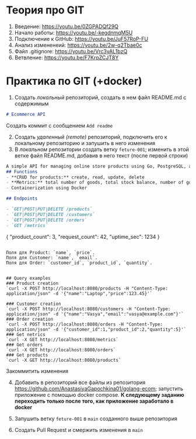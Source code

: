 # Теория про GIT
1) Введение: https://youtu.be/0ZGPADQf29Q
2) Начало работы: https://youtu.be/-kegdnmqM5U
3) Подключение к GitHub: https://youtu.be/JuF57RoP-FU
4) Анализ измененеий: https://youtu.be/2w-q2Tbae0c
5) Файл .gitignore: https://youtu.be/Vrc3yAL1bzQ
6) Ветвление: https://youtu.be/F7KrpZCJT8Y

# Практика по GIT (+docker)
1) Создать _локальный_ репозиторий, создать в нем файл README.md с содержимым
```markdown
# Ecommerce API

```
Создать коммит с сообщением `Add readme`

2) Создать _удаленный (remote)_ репозиторий, подключить его к локальному репозиторию и запушить в него изменения
3) В _локальном_ репозитории создать ветку `feture-001`; изменить в этой ветке файл README.md, добавив в него текст (после первой строки)
```markdown
A simple API for managing online store products using Go, PostgreSQL, and Docker.
## Functions
- **CRUD for products:** create, read, update, delete
- **Metrics:** total number of goods, total stock balance, number of goods by category
- Containerization using Docker

## Endpoints

- `GET|POST|PUT|DELETE /products`
- `GET|POST|PUT|DELETE /customers`
- `GET|POST|PUT|DELETE /orders`
- `GET /metrics`
  ```
  {
     "product_count": 3,
     "request_count": 42,
     "uptime_sec": 1234
  }
  ```

Поля для Product: `name`, `price`.
Поля для Customer: `name`, `email`.
Поля для Order: `customer_id`, `product_id`, `quantity`.


## Query examples
### Product creation
`curl -X POST http://localhost:8080/products -H "Content-Type: application/json" -d '{"name":"Laptop","price":123.45}'`

### Customer creation
`curl -X POST http://localhost:8080/customers -H "Content-Type: application/json" -d '{"name":"Vasya","email":"vasya@example.com"}'`
### Order creation
`curl -X POST http://localhost:8080/orders -H "Content-Type: application/json" -d '{"customer_id":1,"product_id":2,"quantity":5}'`
### Get netrics
`curl -X GET http://localhost:8080/metrics`
### Get orders
`curl -X GET http://localhost:8080/orders`
### Get products
`curl -X GET http://localhost:8080/products`
```
Закоммитить изменения

4) Добавить в репозиторий все файлы из репозитория https://github.com/AnastasiyaGapochkina01/golang-ecom; запустить приложение с помощью docker compose.
**К следующему заданию переходить только после того, как приложение заработало в docker**

5) Запушить ветку `feture-001` в `main` созданного выше репозитория
6) Создать Pull Request и смержить изменения в `main`
